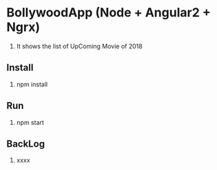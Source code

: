 # BollywoodApp (Node + Angular2 + Ngrx)
1. It shows the list of UpComing Movie of 2018

## Install
1. npm install

## Run
1. npm start

## BackLog
1. xxxx